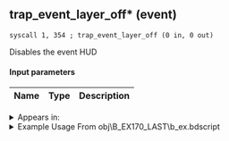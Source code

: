 ## trap_event_layer_off* (event)

`syscall 1, 354 ; trap_event_layer_off (0 in, 0 out)`

Disables the event HUD

#### Input parameters
| Name | Type | Description
|------|------|------------




<details>
	<summary>Appears in:</summary>
| filename | Entity (obj)
|----------|-------------
| obj\B_EX170_LAST\b_ex.bdscript       | ((B) Xemnas (Final))          
| obj\B_EX170_LAST_LV99\b_ex.bdscript       | ((B99) Xemnas (Final) (Limit Cut The World of Nothing)?)          

</details>

<details>
	<summary>Example Usage From obj\B_EX170_LAST\b_ex.bdscript</summary>
```
L7213:
 popToSp 0
 pushFromPAi L28020 ; ___ai 'crowd_laser_finish' (L28020)
 syscall 0, 2 ; trap_puts (1 in, 0 out)
 syscall 8, 5 ; trap_special_last_xemnus_laser_end (0 in, 0 out)
 pushFromPWp W176
 pushFromFSp 0
 pushImm 275
 pushImmf 0
 gosub 4, L1054
 drop 
 pushFromPWp W176
 pushFromPWp W176
 pushImm 160
 add 
 pushImm 275
 pushImmf 0
 gosub 4, L1054
 drop 
 pushFromPWp W176
 pushImm 160
 add 
 pushImm L7302
 pushImm 0
 syscall 1, 112 ; trap_obj_hook (3 in, 0 out)
 pushImmf 360
 popToSp 4
 syscall 1, 354 ; trap_event_layer_off (0 in, 0 out)
```
</details>

